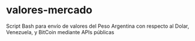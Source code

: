 # valores-mercado
Script Bash para envío de valores del Peso Argentina con respecto al Dolar, Venezuela, y BitCoin mediante APIs públicas
